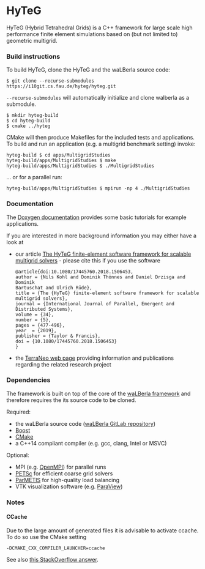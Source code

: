 # HyTeG

HyTeG (Hybrid Tetrahedral Grids) is a C++ framework for large scale high performance finite element simulations based on (but not limited to) geometric multigrid.


### Build instructions

To build HyTeG, clone the HyTeG and the waLBerla source code:

    $ git clone --recurse-submodules https://i10git.cs.fau.de/hyteg/hyteg.git

`--recurse-submodules` will automatically initialize and clone walberla as a submodule.


    $ mkdir hyteg-build 
    $ cd hyteg-build
    $ cmake ../hyteg

CMake will then produce Makefiles for the included tests and applications. To build and run an application (e.g. a multigrid benchmark setting) invoke:

    hyteg-build $ cd apps/MultigridStudies
    hyteg-build/apps/MultigridStudies $ make
    hyteg-build/apps/MultigridStudies $ ./MultigridStudies

... or for a parallel run:

    hyteg-build/apps/MultigridStudies $ mpirun -np 4 ./MultigridStudies


### Documentation

The [Doxygen documentation](http://hyteg.pages.walberla.net/hyteg/index.html "HyTeG Doxygen") provides some basic tutorials for example applications.

If you are interested in more background information you may either have
a look at 

* our article [The HyTeG finite-element software framework for scalable multigrid solvers](https://www.tandfonline.com/doi/abs/10.1080/17445760.2018.1506453) - please cite this if you use the software

  ```
  @article{doi:10.1080/17445760.2018.1506453,
  author = {Nils Kohl and Dominik Thönnes and Daniel Drzisga and Dominik 
  Bartuschat and Ulrich Rüde},
  title = {The {HyTeG} finite-element software framework for scalable multigrid solvers},
  journal = {International Journal of Parallel, Emergent and Distributed Systems},
  volume = {34},
  number = {5},
  pages = {477-496},
  year  = {2019},
  publisher = {Taylor & Francis},
  doi = {10.1080/17445760.2018.1506453}
  }
  ```
  
* the [TerraNeo web page](http://terraneo.fau.de) providing information and publications regarding the related research project


### Dependencies

The framework is built on top of the core of the [waLBerla framework](http://walberla.net "waLBerla homepage") and therefore requires the its source code to be cloned.

Required:

* the waLBerla source code ([waLBerla GitLab repository](https://i10git.cs.fau.de/walberla/walberla "waLBerla repository"))
* [Boost](https://www.boost.org "boost homepage")
* [CMake](https://cmake.org/ "CMake homepage")
* a C++14 compliant compiler (e.g. gcc, clang, Intel or MSVC)

Optional:

* MPI (e.g. [OpenMPI](https://www.open-mpi.org/ "OpenMPI homepage")) for parallel runs
* [PETSc](https://www.mcs.anl.gov/petsc/ "PETSc homepage") for efficient coarse grid solvers
* [ParMETIS](http://glaros.dtc.umn.edu/gkhome/metis/parmetis/overview "ParMETIS homepage") for high-quality load balancing
* VTK visualization software (e.g. [ParaView](https://www.paraview.org/ "ParaView homepage"))


### Notes

#### CCache

Due to the large amount of generated files it is advisable to activate ccache.
To do so use the CMake setting
    
    -DCMAKE_CXX_COMPILER_LAUNCHER=ccache

See also [this StackOverflow answer](https://stackoverflow.com/a/37828605).